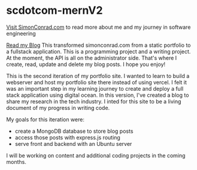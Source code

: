 # scdotcom-mernV2

[Visit SimonConrad.com](https://simonconrad.com) to read more about me and my journey in software engineering

[Read my Blog](https://simonconrad.com/blog) This transformed simonconrad.com from a static portfolio to a fullstack application. This is a programming project and a writing project. At the moment, the API is all on the administrator side. That's where I create, read, update and delete my blog posts. I hope you enjoy!

This is the second iteration of my portfolio site. I wanted to learn to build a webserver and host my portfolio site there instead of using vercel. I felt it was an important step in my learning journey to create and deploy a full stack application using digital ocean. In this version, I've created a blog to share my research in the tech industry. I inted for this site to be a living document of my progress in writing code.

My goals for this iteration were:

- create a MongoDB database to store blog posts
- access those posts with express.js routing
- serve front and backend with an Ubuntu server

I will be working on content and additional coding projects in the coming months.
